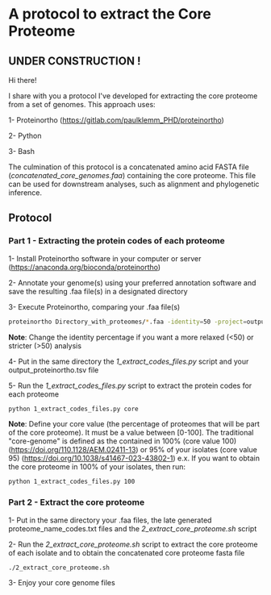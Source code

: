 # A protocol to extract the Core Proteome

## UNDER CONSTRUCTION !

Hi there! 

I share with you a protocol I've developed for extracting the core proteome from a set of genomes. This approach uses:

1- Proteinortho (https://gitlab.com/paulklemm_PHD/proteinortho)

2- Python

3- Bash

The culmination of this protocol is a concatenated amino acid FASTA file (*concatenated_core_genomes.faa*) containing the core proteome. This file can be used for downstream analyses, such as alignment and phylogenetic inference.

## Protocol

### Part 1 - Extracting the protein codes of each proteome

1- Install Proteinortho software in your computer or server (https://anaconda.org/bioconda/proteinortho)

2- Annotate your genome(s) using your preferred annotation software and save the resulting .faa file(s) in a designated directory

3- Execute Proteinortho, comparing your .faa file(s)
```sh
proteinortho Directory_with_proteomes/*.faa -identity=50 -project=output_proteinortho
```
**Note**: Change the identity percentage if you want a more relaxed (<50) or stricter (>50) analysis

4- Put in the same directory the *1_extract_codes_files.py* script and your output_proteinortho.tsv file

5- Run the *1_extract_codes_files.py* script to extract the protein codes for each proteome
```sh
python 1_extract_codes_files.py core
```
**Note**: Define your core value (the percentage of proteomes that will be part of the core proteome). It must be a value between [0-100]. The traditional "core-genome" is defined as the contained in 100% (core value 100) (https://doi.org/110.1128/AEM.02411-13) or 95% of your isolates (core value 95) (https://doi.org/10.1038/s41467-023-43802-1)
e.x. If you want to obtain the core proteome in 100% of your isolates, then run:
```sh
python 1_extract_codes_files.py 100
```

### Part 2 - Extract the core proteome

1- Put in the same directory your .faa files, the late generated proteome_name_codes.txt files and the *2_extract_core_proteome.sh* script

2- Run the *2_extract_core_proteome.sh* script to extract the core proteome of each isolate and to obtain the concatenated core proteome fasta file
```sh
./2_extract_core_proteome.sh
```
3- Enjoy your core genome files
